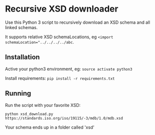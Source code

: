 # Recursive XSD downloader

Use this Python 3 script to recursively download an XSD schema and all linked schemas.

It supports relative XSD schemaLocations, eg `<import schemaLocation="../../../../abc`.

## Installation

Active your python3 environment, eg:
`source activate python3`

Install requirements:
`pip install -r requirements.txt`

## Running

Run the script with your favorite XSD:

`python xsd_download.py https://standards.iso.org/iso/19115/-3/mdb/1.0/mdb.xsd`

Your schema ends up in a folder called 'xsd'
